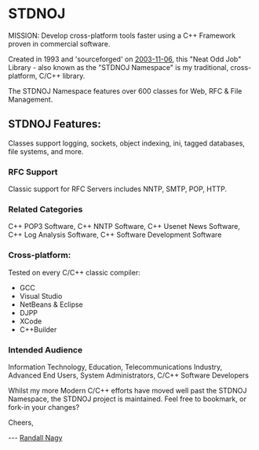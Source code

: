 # STDNOJ
MISSION: Develop cross-platform tools faster using a C++ Framework proven in commercial software. 

Created in 1993 and 'sourceforged' on [2003-11-06](https://sourceforge.net/projects/stdnoj/), this "Neat Odd Job" Library - also known as the "STDNOJ Namespace" is my traditional, cross-platform, C/C++ library.

The STDNOJ Namespace features over 600 classes for Web, RFC & File Management.

## STDNOJ Features:
Classes support logging, sockets, object indexing, ini, tagged databases, file systems, and more.

### RFC Support
Classic support for RFC Servers includes NNTP, SMTP, POP, HTTP.

### Related Categories
C++ POP3 Software, C++ NNTP Software, C++ Usenet News Software, C++ Log Analysis Software, C++ Software Development Software

### Cross-platform:
Tested on every C/C++ classic compiler:
* GCC
* Visual Studio
* NetBeans & Eclipse
* DJPP
* XCode
* C++Builder

### Intended Audience
Information Technology, Education, Telecommunications Industry, Advanced End Users, System Administrators, C/C++ Software Developers

Whilst my more Modern C/C++ efforts have moved well past the STDNOJ Namespace, the STDNOJ project is maintained. Feel free to bookmark, or fork-in your changes?

Cheers,

--- [Randall Nagy](https://soft9000.com)




